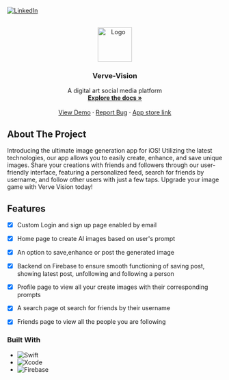
<a name="readme-top"></a>
<!-- 
[![Contributors][contributors-shield]][contributors-url]
[![Forks][forks-shield]][forks-url]
[![Stargazers][stars-shield]][stars-url]
[![Issues][issues-shield]][issues-url]
[![MIT License][license-shield]][license-url] -->
[![LinkedIn][linkedin-shield]][linkedin-url]

<!-- PROJECT LOGO -->
<br />
<div align="center">
  <a href="https://github.com/K1RA-16/verveVision">
    <img src="https://github.com/K1RA-16/Verve-Vision/blob/main/IMG_4819.JPG" alt="Logo" width="80" height="80">
  </a>

<h3 align="center">Verve-Vision
</h3>

  <p align="center">
    A digital art social media platform
    <br />
    <a href="https://github.com/github_username/repo_name"><strong>Explore the docs »</strong></a>
    <br />
    <br />
    <a href="https://murf.ai/share/lde7m0v5">View Demo</a>
    ·
    <a href="https://github.com/K1RA-16/Verve-Vision/issues">Report Bug</a>
    ·
    <a href="https://apps.apple.com/us/app/verve-vision/id1667517517">App store link</a>
  </p>
</div>


<!-- 
TABLE OF CONTENTS
<details>
  <summary>Table of Contents</summary>
  <ol>
    <li>
      <a href="#about-the-project">About The Project</a>
      <ul>
        <li><a href="#built-with">Built With</a></li>
      </ul>
    </li>
<!--     <li>
      <a href="#getting-started">Getting Started</a>
      <ul>
        <li><a href="#prerequisites">Prerequisites</a></li>
        <li><a href="#installation">Installation</a></li>
      </ul>
    </li> -->
<!--     <li><a href="#usage">Usage</a></li> -->
<!--     <li><a href="#roadmap">Roadmap</a></li> -->
<!--     <li><a href="#contributing">Contributing</a></li> -->
<!--     <li><a href="#license">License</a></li> -->
<!--     <li><a href="#contact">Contact</a></li> -->
<!--     <li><a href="#acknowledgments">Acknowledgments</a></li> -->
<!--   </ol>
</details>
 -->


<!-- ABOUT THE PROJECT -->
## About The Project
Introducing the ultimate image generation app for iOS! Utilizing the latest technologies, our app allows you to easily create, enhance, and save unique images. Share your creations with friends and followers through our user-friendly interface, featuring a personalized feed, search for friends by username, and follow other users with just a few taps. Upgrade your image game with Verve Vision today!


## Features

- [x] Custom Login and sign up page enabled by email
- [x] Home page to create AI images based on user's prompt
- [x] An option to save,enhance or post the generated image
- [x] Backend on Firebase to ensure smooth functioning of saving post, showing latest post, unfollowing and following a person
- [x] Profile page to view all your create images with their corresponding prompts 
- [x] A search page ot search for friends by their username
- [x] Friends page to view all the people you are following




### Built With

* ![Swift][Swift]
* ![Xcode][Xcode]
* ![Firebase][Firebase]







<!-- MARKDOWN LINKS & IMAGES -->
<!-- https://www.markdownguide.org/basic-syntax/#reference-style-links -->
[contributors-shield]: https://img.shields.io/github/contributors/github_username/repo_name.svg?style=for-the-badge
[contributors-url]: https://github.com/github_username/repo_name/graphs/contributors
[forks-shield]: https://img.shields.io/github/forks/github_username/repo_name.svg?style=for-the-badge
[forks-url]: https://github.com/github_username/repo_name/network/members
[stars-shield]: https://img.shields.io/github/stars/github_username/repo_name.svg?style=for-the-badge
[stars-url]: https://github.com/github_username/repo_name/stargazers
[issues-shield]: https://img.shields.io/github/issues/github_username/repo_name.svg?style=for-the-badge
[issues-url]: https://github.com/github_username/repo_name/issues
[license-shield]: https://img.shields.io/github/license/github_username/repo_name.svg?style=for-the-badge
[license-url]: https://github.com/github_username/repo_name/blob/master/LICENSE.txt
[linkedin-shield]: https://img.shields.io/badge/-LinkedIn-black.svg?style=for-the-badge&logo=linkedin&colorB=555
[linkedin-url]: https://linkedin.com/in/linkedin_username
[product-screenshot]: images/screenshot.png
[Swift]: https://img.shields.io/badge/Swift-FA7343?style=for-the-badge&logo=swift&logoColor=white
[Firebase]: https://www.vectorlogo.zone/logos/firebase/firebase-icon.svg
[Xcode]: https://img.shields.io/badge/Xcode-007ACC?style=for-the-badge&logo=Xcode&logoColor=white
